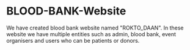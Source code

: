 # BLOOD-BANK-Website
We have created blood bank website named "ROKTO_DAAN". In these website we have multiple entities such as admin, blood bank, event organisers and users who can be patients or donors. 
